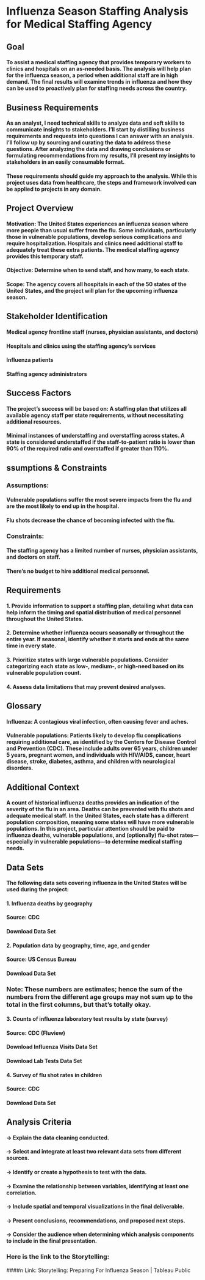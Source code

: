 # Influenza Season Staffing Analysis for Medical Staffing Agency
## Goal
#### To assist a medical staffing agency that provides temporary workers to clinics and hospitals on an as-needed basis. The analysis will help plan for the influenza season, a period when additional staff are in high demand. The final results will examine trends in influenza and how they can be used to proactively plan for staffing needs across the country.

## Business Requirements
#### As an analyst, I need technical skills to analyze data and soft skills to communicate insights to stakeholders. I’ll start by distilling business requirements and requests into questions I can answer with an analysis. I’ll follow up by sourcing and curating the data to address these questions. After analyzing the data and drawing conclusions or formulating recommendations from my results, I’ll present my insights to stakeholders in an easily consumable format.
#### These requirements should guide my approach to the analysis. While this project uses data from healthcare, the steps and framework involved can be applied to projects in any domain.

## Project Overview
#### Motivation: The United States experiences an influenza season where more people than usual suffer from the flu. Some individuals, particularly those in vulnerable populations, develop serious complications and require hospitalization. Hospitals and clinics need additional staff to adequately treat these extra patients. The medical staffing agency provides this temporary staff.
#### Objective: Determine when to send staff, and how many, to each state.
#### Scope: The agency covers all hospitals in each of the 50 states of the United States, and the project will plan for the upcoming influenza season.

## Stakeholder Identification
#### Medical agency frontline staff (nurses, physician assistants, and doctors)

#### Hospitals and clinics using the staffing agency’s services

#### Influenza patients

#### Staffing agency administrators

## Success Factors
#### The project’s success will be based on: A staffing plan that utilizes all available agency staff per state requirements, without necessitating additional resources.
#### Minimal instances of understaffing and overstaffing across states. A state is considered understaffed if the staff-to-patient ratio is lower than 90% of the required ratio and overstaffed if greater than 110%.

## ssumptions & Constraints
### Assumptions:

#### Vulnerable populations suffer the most severe impacts from the flu and are the most likely to end up in the hospital.
#### Flu shots decrease the chance of becoming infected with the flu.

### Constraints:
#### The staffing agency has a limited number of nurses, physician assistants, and doctors on staff.
#### There’s no budget to hire additional medical personnel.

## Requirements
#### 1. Provide information to support a staffing plan, detailing what data can help inform the timing and spatial distribution of medical personnel throughout the United States.

#### 2. Determine whether influenza occurs seasonally or throughout the entire year. If seasonal, identify whether it starts and ends at the same time in every state.

#### 3. Prioritize states with large vulnerable populations. Consider categorizing each state as low-, medium-, or high-need based on its vulnerable population count.

#### 4. Assess data limitations that may prevent desired analyses.

## Glossary
#### Influenza: A contagious viral infection, often causing fever and aches.
#### Vulnerable populations: Patients likely to develop flu complications requiring additional care, as identified by the Centers for Disease Control and Prevention (CDC). These include adults over 65 years, children under 5 years, pregnant women, and individuals with HIV/AIDS, cancer, heart disease, stroke, diabetes, asthma, and children with neurological disorders.

## Additional Context
#### A count of historical influenza deaths provides an indication of the severity of the flu in an area. Deaths can be prevented with flu shots and adequate medical staff. In the United States, each state has a different population composition, meaning some states will have more vulnerable populations. In this project, particular attention should be paid to influenza deaths, vulnerable populations, and (optionally) flu-shot rates—especially in vulnerable populations—to determine medical staffing needs.


## Data Sets
#### The following data sets covering influenza in the United States will be used during the project:

#### 1. Influenza deaths by geography
#### Source: CDC
#### Download Data Set

#### 2. Population data by geography, time, age, and gender
#### Source: US Census Bureau
#### Download Data Set
### Note: These numbers are estimates; hence the sum of the numbers from the different age groups may not sum up to the total in the first columns, but that’s totally okay.

#### 3. Counts of influenza laboratory test results by state (survey)
#### Source: CDC (Fluview)
#### Download Influenza Visits Data Set
#### Download Lab Tests Data Set

#### 4. Survey of flu shot rates in children
#### Source: CDC
#### Download Data Set

## Analysis Criteria
#### -> Explain the data cleaning conducted.

#### -> Select and integrate at least two relevant data sets from different sources.

#### -> Identify or create a hypothesis to test with the data.

#### -> Examine the relationship between variables, identifying at least one correlation.

#### -> Include spatial and temporal visualizations in the final deliverable.

#### -> Present conclusions, recommendations, and proposed next steps.

#### -> Consider the audience when determining which analysis components to include in the final presentation.


### Here is the link to the Storytelling:
####n Link: Storytelling: Preparing For Influenza Season | Tableau Public 
